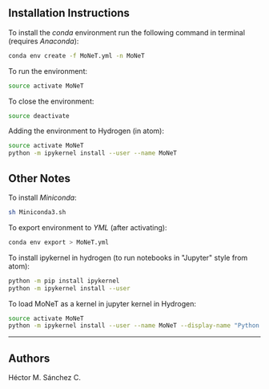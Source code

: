 
## Installation Instructions

To install the *conda* environment run the following command in terminal (requires _Anaconda_):

```bash
conda env create -f MoNeT.yml -n MoNeT
```

To run the environment:

```bash
source activate MoNeT
```

To close the environment:

```bash
source deactivate
```

Adding the environment to Hydrogen (in atom):

```bash
source activate MoNeT
python -m ipykernel install --user --name MoNeT
```

## Other Notes

To install *Miniconda*:

```bash
sh Miniconda3.sh
```

To export environment to *YML* (after activating):

```bash
conda env export > MoNeT.yml
```

To install ipykernel in hydrogen (to run notebooks in "Jupyter" style from atom):

```bash
python -m pip install ipykernel
python -m ipykernel install --user
```

To load MoNeT as a kernel in jupyter kernel in Hydrogen:

```bash
source activate MoNeT
python -m ipykernel install --user --name MoNeT --display-name "Python (MoNeT)"
```

<hr>

## Authors

Héctor M. Sánchez C.
